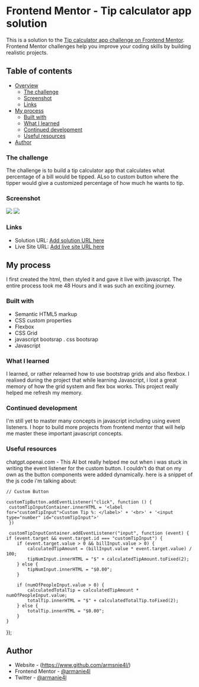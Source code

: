 # Frontend Mentor - Tip calculator app solution

This is a solution to the [Tip calculator app challenge on Frontend Mentor](https://www.frontendmentor.io/challenges/tip-calculator-app-ugJNGbJUX). Frontend Mentor challenges help you improve your coding skills by building realistic projects.

## Table of contents

- [Overview](#overview)
  - [The challenge](#the-challenge)
  - [Screenshot](#screenshot)
  - [Links](#links)
- [My process](#my-process)
  - [Built with](#built-with)
  - [What I learned](#what-i-learned)
  - [Continued development](#continued-development)
  - [Useful resources](#useful-resources)
- [Author](#author)


### The challenge
The challenge is to build a tip calculator app that calculates what percentage of a bill would be tipped. ALso to custom button where the tipper would give a customized percentage of how much he wants to tip. 

### Screenshot

![](/Tip%20Calculator/images/Screenshot%20(367).png)
![](/Tip%20Calculator/images/Screenshot%20(368).png)



### Links

- Solution URL: [Add solution URL here](https://www.github.com/ARMANIE4L/tip-calculator)
- Live Site URL: [Add live site URL here](https://armanie4l.github.io/tip-calculator)

## My process

I first created the html, then styled it and gave it live with javascript. The entire process took me 48 Hours and it was such an exciting journey.

### Built with

- Semantic HTML5 markup
- CSS custom properties
- Flexbox
- CSS Grid
- javascript bootsrap
. css bootsrap
- Javascript


### What I learned

I learned, or rather relearned how to use bootstrap grids and also flexbox. I realixed during the project that while learning Javascript, i lost a great memory of how the grid system and flex box works. This project really helped me refresh my memory. 

### Continued development

I'm still yet to master many concepts in javascript including using event listeners. I hopr to build more projects from frontend mentor that will help me  master these important javascript concepts.

### Useful resources

chatgpt.openai.com - This AI bot really helped me out when i was stuck in writing the event listener for the custom button. I couldn't do that on my own as the button components were added dynamically.
here is a snippet of the js code i'm talking about:

    // Custom Button

    customTipButton.addEventListener("click", function () {
     customTipInputContainer.innerHTML = '<label for="customTipInput">Custom Tip %: </label>' + '<br>' + '<input type="number" id="customTipInput">' 
     })
     
     customTipInputContainer.addEventListener("input", function (event) {
    if (event.target && event.target.id === "customTipInput") {
        if (event.target.value > 0 && billInput.value > 0) {
            calculatedTipAmount = (billInput.value * event.target.value) / 100;
            tipNumInput.innerHTML = "$" + calculatedTipAmount.toFixed(2);
        } else {
            tipNumInput.innerHTML = "$0.00";
        }

        if (numOfPeopleInput.value > 0) {
            calculatedTotalTip = calculatedTipAmount * numOfPeopleInput.value;
            totalTip.innerHTML = "$" + calculatedTotalTip.toFixed(2);
        } else {
            totalTip.innerHTML = "$0.00";
        }
    }
});


## Author

- Website - (https://www.github.com/armsnie4l/)
- Frontend Mentor - [@armanie4l](https://www.frontendmentor.io/profile/armanie4l)
- Twitter - [@armanie4l](https://www.twitter.com/armanie4l)
